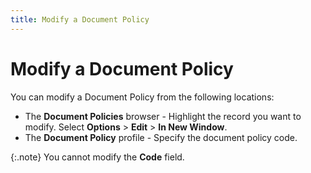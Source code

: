 ```yaml
---
title: Modify a Document Policy
---
```


# Modify a Document Policy


You can modify a Document Policy from the following locations:

- The **Document 
 Policies** browser - Highlight the record you want to modify. Select  **Options** > **Edit**  > **In New Window**.
- The **Document 
 Policy** profile - Specify the document policy code.



{:.note}
You cannot modify the **Code**  field.
